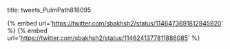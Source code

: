 title: tweets_PulmPath818095

{% embed url='https://twitter.com/sbakhsh2/status/1146473691812945920' %}
{% embed url='https://twitter.com/sbakhsh2/status/1146241377811886085' %}
